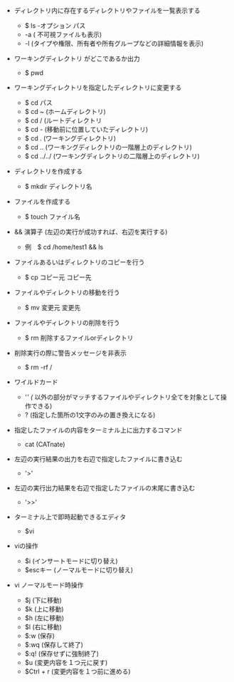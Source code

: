 - ディレクトリ内に存在するディレクトリやファイルを一覧表示する
	- $ ls -オプション パス
	- -a (	不可視ファイルも表示)
	- -l (タイプや権限、所有者や所有グループなどの詳細情報を表示)

- ワーキングディレクトリ がどこであるか出力
	- $ pwd

- ワーキングディレクトリを指定したディレクトリに変更する
	- $ cd パス
 	- $ cd ~ (ホームディレクトリ)
 	- $ cd / (ルートディレクトリ
 	- $ cd - (移動前に位置していたディレクトリ)
 	- $ cd . (ワーキングディレクトリ)
 	- $ cd .. (ワーキングディレクトリの一階層上のディレクトリ)
 	- $ cd ../../ (ワーキングディレクトリの二階層上のディレクトリ)

- ディレクトリを作成する
	- $ mkdir ディレクトリ名

- ファイルを作成する
	- $ touch ファイル名

- && 演算子 (左辺の実行が成功すれば、右辺を実行する)
	- 例　$ cd /home/test1 && ls

- ファイルあるいはディレクトリのコピーを行う
	- $ cp コピー元 コピー先

- ファイルやディレクトリの移動を行う
	- $ mv 変更元 変更先

- ファイルやディレクトリの削除を行う
	- $ rm 削除するファイルorディレクトリ

- 削除実行の際に警告メッセージを非表示
	- $ rm -rf /

- ワイルドカード
	- '*' (* 以外の部分がマッチするファイルやディレクトリ全てを対象として操作できる)
	- ? (指定した箇所の1文字のみの置き換えになる)

- 指定したファイルの内容をターミナル上に出力するコマンド
	- cat (CATnate)

- 左辺の実行結果の出力を右辺で指定したファイルに書き込む
	- '>'

- 左辺の実行出力結果を右辺で指定したファイルの末尾に書き込む
	- '>>'

- ターミナル上で即時起動できるエディタ
	- $vi

- viの操作
	- $i (インサートモードに切り替え)
	- $escキー (ノーマルモードに切り替え)

- vi ノーマルモード時操作
	- $j (下に移動)
	- $k (上に移動)
	- $h (左に移動)
	- $l (右に移動)
	- $:w (保存)
	- $:wq (保存して終了)
	- $:q! (保存せずに強制終了)
 	- $u (変更内容を１つ元に戻す)
	- $Ctrl + r (変更内容を１つ前に進める)
 

